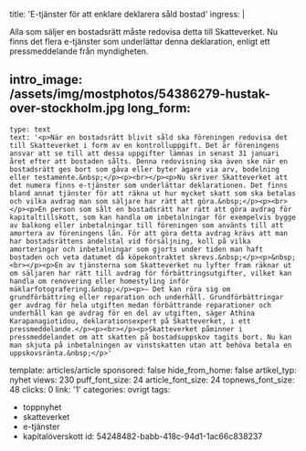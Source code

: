 title: 'E-tjänster för att enklare deklarera såld bostad'
ingress: |
  <p>Alla som säljer en bostadsrätt måste redovisa detta till Skatteverket. Nu finns det flera e-tjänster som underlättar denna deklaration, enligt ett pressmeddelande från myndigheten.
  </p>
  
intro_image: /assets/img/mostphotos/54386279-hustak-over-stockholm.jpg
long_form:
  -
    type: text
    text: '<p>När en bostadsrätt blivit såld ska föreningen redovisa det till Skatteverket i form av en kontrolluppgift. Det är föreningens ansvar att se till att dessa uppgifter lämnas in senast 31 januari året efter att bostaden sålts. Denna redovisning ska även ske när en bostadsrätt ges bort som gåva eller byter ägare via arv, bodelning eller testamente.&nbsp;</p><p><br></p><p>Nu skriver Skatteverket att det numera finns e-tjänster som underlättar deklarationen. Det finns bland annat tjänster för att räkna ut hur mycket skatt som ska betalas och vilka avdrag man som säljare har rätt att göra.&nbsp;</p><p><br></p><p>En person som sålt en bostadsrätt har rätt att göra avdrag för kapitaltillskott, som kan handla om inbetalningar för exempelvis bygge av balkong eller inbetalningar till föreningen som använts till att amortera av föreningens lån. För att göra detta avdrag krävs att man har bostadsrättens andelstal vid försäljning, koll på vilka amorteringar och inbetalningar som gjorts under tiden man haft bostaden och veta datumet då köpekontraktet skrevs.&nbsp;</p><p>&nbsp;<br></p><p>En av tjänsterna som Skatteverket nu lyfter fram räknar ut om säljaren har rätt till avdrag för förbättringsutgifter, vilket kan handla om renovering eller homestyling inför mäklarfotografering.&nbsp;</p><p>– Det kan röra sig om grundförbättring eller reparation och underhåll. Grundförbättringar ger avdrag för hela utgiften medan förbättrande reparationer och underhåll kan ge avdrag för en del av utgiften, säger Athina Karapanagiotidou, deklarationsexpert på Skatteverket, i ett pressmeddelande.</p><p><br></p><p>Skatteverket påminner i pressmeddelandet om att skatten på bostadsuppskov tagits bort. Nu kan man skjuta på inbetalningen av vinstskatten utan att behöva betala en uppskovsränta.&nbsp;</p>'
template: articles/article
sponsored: false
hide_from_home: false
artikel_typ: nyhet
views: 230
puff_font_size: 24
article_font_size: 24
topnews_font_size: 48
clicks: 0
link: '1'
categories: ovrigt
tags:
  - toppnyhet
  - skatteverket
  - e-tjänster
  - kapitalöverskott
id: 54248482-babb-418c-94d1-1ac66c838237

